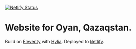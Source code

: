 [![Netlify Status](https://api.netlify.com/api/v1/badges/1c8eb14d-083d-4232-be26-54a5415daf6d/deploy-status)](https://app.netlify.com/sites/oyanqazaqstan/deploys)

# Website for Oyan, Qazaqstan.

Build on [Eleventy](https://11ty.io) with [Hylia](https://github.com/oyanqazastan/website/blob/master/HYLIADOC.md).
Deployed to [Netlify](https://netlify.com).
